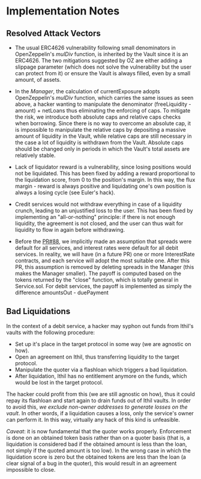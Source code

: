 # Implementation Notes

## Resolved Attack Vectors

- The usual ERC4626 vulnerability following small denominators in OpenZeppelin's _mulDiv_ function, is inherited by the
  Vault since it is an ERC4626. The two mitigations suggested by OZ are either adding a slippage parameter (which does
  not solve the vulnerability but the user can protect from it) or ensure the Vault is always filled, even by a small
  amount, of assets.
- In the _Manager_, the calculation of currentExposure adopts OpenZeppelin's _mulDiv_ function, which carries the same
  issues as seen above, a hacker wanting to manipulate the denominator (freeLiquidity - amount) + netLoans thus
  eliminating the enforcing of caps. To mitigate the risk, we introduce both absolute caps and relative caps checks when
  borrowing. Since there is no way to overcome an absolute cap, it is impossible to manipulate the relative caps by
  depositing a massive amount of liquidity in the Vault, while relative caps are still necessary in the case a lot of
  liquidity is withdrawn from the Vault. Absolute caps should be changed only in periods in which the Vault's total
  assets are relatively stable.
- Lack of liquidator reward is a vulnerability, since losing positions would not be liquidated. This has been fixed by
  adding a reward proportional to the liquidation score, from 0 to the position's margin. In this way, the flux margin -
  reward is always positive and liquidating one's own position is always a losing cycle (see Euler's hack).
- Credit services would not withdraw everything in case of a liquidity crunch, leading to an unjustified loss to the
  user. This has been fixed by implementing an "all-or-nothing" principle: if there is not enough liquidity, the
  agreement is not closed, and the user can thus wait for liquidity to flow in again before withdrawing.

- Before the [PR#88](https://github.com/Ithil-protocol/dev/pull/88), we implicitly made an assumption that spreads were
  default for all services, and interest rates were default for all debit services. In reality, we will have (in a
  future PR) one or more InterestRate contracts, and each service will adopt the most suitable one. After this PR, this
  assumption is removed by deleting spreads in the Manager (this makes the Manager smaller). The payoff is computed
  based on the tokens returned by the "close" function, which is totally general in Service.sol. For debit services, the
  payoff is implemented as simply the difference amountsOut - duePayment

## Bad Liquidations

In the context of a debit service, a hacker may syphon out funds from Ithil's vaults with the following procedure:

- Set up it's place in the target protocol in some way (we are agnostic on how).
- Open an agreement on Ithil, thus transferring liquidity to the target protocol.
- Manipulate the quoter via a flashloan which triggers a bad liquidation.
- After liquidation, Ithil has no entitlement anymore on the funds, which would be lost in the target protocol.

The hacker could profit from this (we are still agnostic on how), thus it could repay its flashloan and start again to
drain funds out of Ithil vaults. In order to avoid this, _we exclude non-owner addresses to generate losses on the
vault_. In other words, if a liquidation causes a loss, only the service's owner can perform it. In this way, virtually
any hack of this kind is unfeasible.

_Caveat_: it is now fundamental that the quoter works properly. Enforcement is done on an obtained token basis rather
than on a quoter basis (that is, a liquidation is considered bad if the obtained amount is less than the loan, not
simply if the quoted amount is too low). In the wrong case in which the liquidation score is zero but the obtained
tokens are less than the loan (a clear signal of a bug in the quoter), this would result in an agreement impossible to
close.
